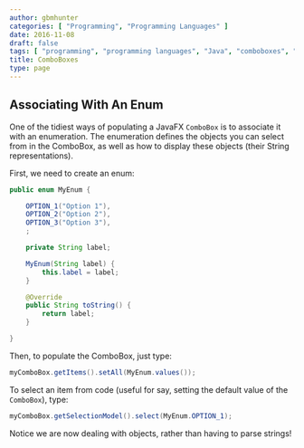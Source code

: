 ```yaml
---
author: gbmhunter
categories: [ "Programming", "Programming Languages" ]
date: 2016-11-08
draft: false
tags: [ "programming", "programming languages", "Java", "comboboxes", "JavaFX" ]
title: ComboBoxes
type: page
---
```


## Associating With An Enum

One of the tidiest ways of populating a JavaFX `ComboBox` is to associate it with an enumeration. The enumeration defines the objects you can select from in the ComboBox, as well as how to display these objects (their String representations).

First, we need to create an enum:

```java    
public enum MyEnum {

    OPTION_1("Option 1"),
    OPTION_2("Option 2"),
    OPTION_3("Option 3"),
    ;

    private String label;

    MyEnum(String label) {
        this.label = label;
    }

    @Override
    public String toString() {
        return label;
    }

}
```

Then, to populate the ComboBox, just type:

```java    
myComboBox.getItems().setAll(MyEnum.values());
```

To select an item from code (useful for say, setting the default value of the `ComboBox`), type:

```java    
myComboBox.getSelectionModel().select(MyEnum.OPTION_1);
```

Notice we are now dealing with objects, rather than having to parse strings!